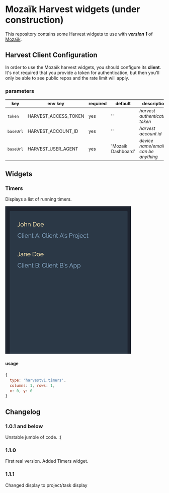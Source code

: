 # Mozaïk Harvest widgets (under construction)
This repository contains some Harvest widgets to use with **_version 1_** of [Mozaïk](https://github.com/plouc/mozaik).

## Harvest Client Configuration
In order to use the Mozaïk harvest widgets, you should configure its **client**.
It's not required that you provide a token for authentication, but then
you'll only be able to see public repos and the rate limit will apply.

### parameters
key       | env key          | required | default                | description
----------|------------------|----------|---------------------|----------------------------
`token`   | HARVEST_ACCESS_TOKEN | yes  | ''                  | *harvest authentication token*
`baseUrl` | HARVEST_ACCOUNT_ID  | yes   | ''                  | *harvest account id* 
`baseUrl` | HARVEST_USER_AGENT  | yes   | 'Mozaik Dashboard'  | *device name/email, can be anything* 

## Widgets
### Timers
Displays a list of running timers.

<img src="https://raw.githubusercontent.com/connorrt/mozaik-ext-harvest/master/preview/timers.png" width="400" alt="Timers" />

#### usage
```javascript
{
  type: 'harvestv1.timers',
  columns: 1, rows: 1, 
  x: 0, y: 0
}
```

## Changelog
### 1.0.1 and below
Unstable jumble of code. :(
### 1.1.0
First real version. Added Timers widget.
### 1.1.1
Changed display to project/task display
